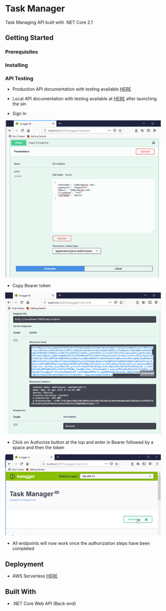 # Task Manager

Task Managing API built with .NET Core 2.1

## Getting Started

### Prerequisites

### Installing

### API Testing
- Production API documentation with testing available [HERE](https://w4c7snxw32.execute-api.us-east-2.amazonaws.com/Prod/swagger/)

- Local API documentation with testing available at [HERE](http://localhost:56203/swagger/) after launching the sln

- Sign In

![](../project-files/swagger1.png)

- Copy Bearer token

![](../project-files/swagger2.png)

- Click on Authorize button at the top and enter in Bearer followed by a space and then the token

![](../project-files/swagger3.png)

- All endpoints will now work once the authorization steps have been completed

## Deployment
* AWS Serverless [HERE](https://w4c7snxw32.execute-api.us-east-2.amazonaws.com/Prod/swagger/)

## Built With
* .NET Core Web API (Back-end)

